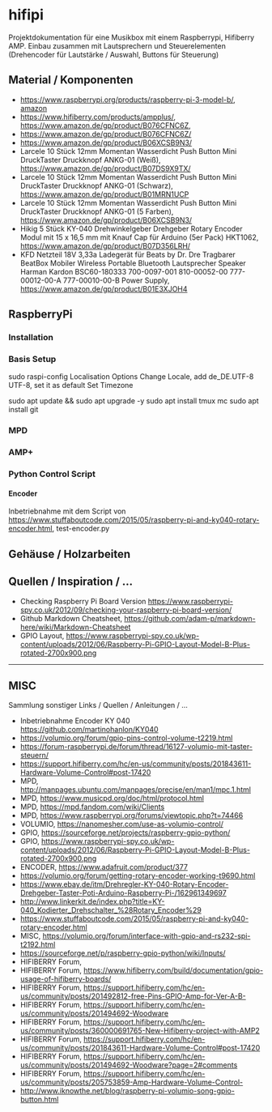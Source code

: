 # hifipi
Projektdokumentation für eine Musikbox mit einem Raspberrypi, Hifiberry AMP. Einbau zusammen mit Lautsprechern und Steuerelementen (Drehencoder für Lautstärke / Auswahl, Buttons für Steuerung)

## Material / Komponenten
* https://www.raspberrypi.org/products/raspberry-pi-3-model-b/, [amazon](https://www.amazon.de/Raspberry-Pi-Model-ARM-Cortex-A53-Bluetooth/dp/B01CD5VC92)
* https://www.hifiberry.com/products/ampplus/, https://www.amazon.de/gp/product/B076CFNC6Z, 
* https://www.amazon.de/gp/product/B076CFNC6Z/
* https://www.amazon.de/gp/product/B06XCSB9N3/
* Larcele 10 Stück 12mm Momentan Wasserdicht Push Button Mini DruckTaster Druckknopf ANKG-01 (Weiß), https://www.amazon.de/gp/product/B07DS9X9TX/
* Larcele 10 Stück 12mm Momentan Wasserdicht Push Button Mini DruckTaster Druckknopf ANKG-01 (Schwarz), https://www.amazon.de/gp/product/B01MRN1UCP
* Larcele 10 Stück 12mm Momentan Wasserdicht Push Button Mini DruckTaster Druckknopf ANKG-01 (5 Farben), https://www.amazon.de/gp/product/B06XCSB9N3/
* Hikig 5 Stück KY-040 Drehwinkelgeber Drehgeber Rotary Encoder Modul mit 15 x 16,5 mm mit Knauf Cap für Arduino (5er Pack) HKT1062, https://www.amazon.de/gp/product/B07D356LRH/
* KFD Netzteil 18V 3,33a Ladegerät für Beats by Dr. Dre Tragbarer BeatBox Mobiler Wireless Portable Bluetooth Lautsprecher Speaker Harman Kardon BSC60-180333 700-0097-001 810-00052-00 777-00012-00-A 777-00010-00-B Power Supply, https://www.amazon.de/gp/product/B01E3XJOH4


## RaspberryPi 
### Installation
### Basis Setup
sudo raspi-config
 Localisation Options
  Change Locale, add  de_DE.UTF-8 UTF-8, set it as default
 Set Timezone  


sudo apt update && sudo apt upgrade -y
sudo apt install tmux mc 
sudo apt install git   
### MPD

### AMP+

### Python Control Script
#### Encoder
Inbetriebnahme mit dem Script von https://www.stuffaboutcode.com/2015/05/raspberry-pi-and-ky040-rotary-encoder.html, test-encoder.py
   
## Gehäuse / Holzarbeiten

## Quellen / Inspiration / ... 
* Checking Raspberry Pi Board Version https://www.raspberrypi-spy.co.uk/2012/09/checking-your-raspberry-pi-board-version/
* Github Markdown Cheatsheet, https://github.com/adam-p/markdown-here/wiki/Markdown-Cheatsheet
* GPIO Layout, https://www.raspberrypi-spy.co.uk/wp-content/uploads/2012/06/Raspberry-Pi-GPIO-Layout-Model-B-Plus-rotated-2700x900.png

---
## MISC
Sammlung sonstiger Links / Quellen / Anleitungen / ...
* Inbetriebnahme Encoder KY 040 https://github.com/martinohanlon/KY040
* https://volumio.org/forum/gpio-pins-control-volume-t2219.html
* https://forum-raspberrypi.de/forum/thread/16127-volumio-mit-taster-steuern/
* https://support.hifiberry.com/hc/en-us/community/posts/201843611-Hardware-Volume-Control#post-17420
* MPD, http://manpages.ubuntu.com/manpages/precise/en/man1/mpc.1.html
* MPD, https://www.musicpd.org/doc/html/protocol.html
* MPD, https://mpd.fandom.com/wiki/Clients
* MPD, https://www.raspberrypi.org/forums/viewtopic.php?t=74466
* VOLUMIO, https://nanomesher.com/use-as-volumio-control/
* GPIO, https://sourceforge.net/projects/raspberry-gpio-python/
* GPIO, https://www.raspberrypi-spy.co.uk/wp-content/uploads/2012/06/Raspberry-Pi-GPIO-Layout-Model-B-Plus-rotated-2700x900.png
* ENCODER, https://www.adafruit.com/product/377
* https://volumio.org/forum/getting-rotary-encoder-working-t9690.html
* https://www.ebay.de/itm/Drehregler-KY-040-Rotary-Encoder-Drehgeber-Taster-Poti-Arduino-Raspberry-Pi-/162961349697
* http://www.linkerkit.de/index.php?title=KY-040_Kodierter_Drehschalter_%28Rotary_Encoder%29
* https://www.stuffaboutcode.com/2015/05/raspberry-pi-and-ky040-rotary-encoder.html
* MISC, https://volumio.org/forum/interface-with-gpio-and-rs232-spi-t2192.html
* https://sourceforge.net/p/raspberry-gpio-python/wiki/Inputs/
* HIFIBERRY Forum, 
* HIFIBERRY Forum, https://www.hifiberry.com/build/documentation/gpio-usage-of-hifiberry-boards/
* HIFIBERRY Forum, https://support.hifiberry.com/hc/en-us/community/posts/201492812-free-Pins-GPIO-Amp-for-Ver-A-B-
* HIFIBERRY Forum, https://support.hifiberry.com/hc/en-us/community/posts/201494692-Woodware
* HIFIBERRY Forum, https://support.hifiberry.com/hc/en-us/community/posts/360000691765-New-Hifiberry-project-with-AMP2
* HIFIBERRY Forum, https://support.hifiberry.com/hc/en-us/community/posts/201843611-Hardware-Volume-Control#post-17420
* HIFIBERRY Forum, https://support.hifiberry.com/hc/en-us/community/posts/201494692-Woodware?page=2#comments
* HIFIBERRY Forum, https://support.hifiberry.com/hc/en-us/community/posts/205753859-Amp-Hardware-Volume-Control-
* http://www.iknowthe.net/blog/raspberry-pi-volumio-song-gpio-button.html
